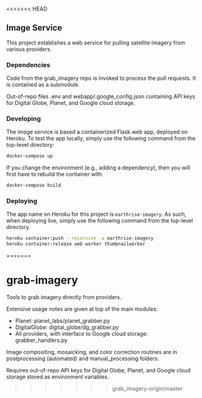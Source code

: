 <<<<<<< HEAD
## Image Service

This project establishes a web service for pulling satellite imagery from
various providers. 

### Dependencies 

Code from the grab_imagery repo is invoked to process the pull requests. It is contained as a submodule.

Out-of-repo files .env and webapp/.google_config.json containing API keys for Digital Globe, Planet, and Google cloud storage.

### Developing

The image service is based a containerized Flask web app, deployed on
Heroku.  To test the app locally, simply use the following command from the top-level
directory:

```bash
docker-compose up
```

If you change the environment (e.g., adding a dependency), then you will first
have to rebuild the container with:

```bash
docker-compose build
```

### Deploying

The app name on Heroku for this project is `earthrise-imagery`.  As such,
when deploying live, simply use the following command from the top-level
directory.

```bash
heroku container:push --recursive -a earthrise-imagery
heroku container:release web worker thumbnailworker

```
=======
# grab-imagery
Tools to grab imagery directly from providers. 

Extensive usage notes are given at top of the main modules:
* Planet: planet_labs/planet_grabber.py
* DigitalGlobe: digital_globe/dg_grabber.py
* All providers, with interface to Google cloud storage: grabber_handlers.py

Image compositing, mosaicking, and color correction routines are in postprocessing (automated) and manual_processing folders.

Requires out-of-repo API keys for Digital Globe, Planet, and Google cloud storage stored as environment variables.
>>>>>>> grab_imagery-origin/master
